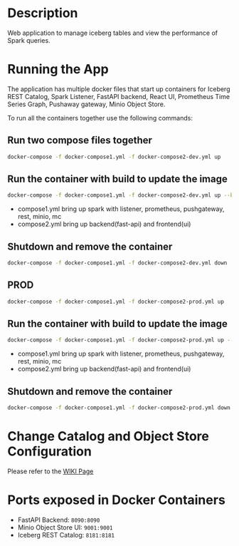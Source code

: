 # Description
Web application to manage iceberg tables and view the performance of Spark queries.

# Running the App
The application has multiple docker files that start up containers for Iceberg REST Catalog, Spark Listener, FastAPI backend, React UI, Prometheus Time Series Graph, Pushaway gateway, Minio Object Store. 

To run all the containers together use the following commands:
## Run two compose files together

```bash
docker-compose -f docker-compose1.yml -f docker-compose2-dev.yml up 
```
## Run the container with build to update the image 
```bash
docker-compose -f docker-compose1.yml -f docker-compose2-dev.yml up --build 

```

* compose1.yml bring up spark with listener, prometheus, pushgateway, rest, minio, mc
* compose2.yml bring up backend(fast-api) and frontend(ui)

## Shutdown and remove the container

```bash
docker-compose -f docker-compose1.yml -f docker-compose2-dev.yml down
```


## PROD

```bash
docker-compose -f docker-compose1.yml -f docker-compose2-prod.yml up 
```
## Run the container with build to update the image 
```bash
docker-compose -f docker-compose1.yml -f docker-compose2-prod.yml up --build 

```

* compose1.yml bring up spark with listener, prometheus, pushgateway, rest, minio, mc
* compose2.yml bring up backend(fast-api) and frontend(ui)

## Shutdown and remove the container

```bash
docker-compose -f docker-compose1.yml -f docker-compose2-prod.yml down
```

# Change Catalog and Object Store Configuration
Please refer to the [WIKI Page](https://github.com/mlim-usfca/MyLakeHouse/wiki/Catalog-and-Object-Store-Configuration-in-FastAPI-application) 

# Ports exposed in Docker Containers
* FastAPI Backend: ```8090:8090```
* Minio Object Store UI: ```9001:9001```
* Iceberg REST Catalog: ```8181:8181```
